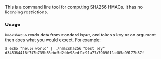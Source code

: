This is a command line tool for computing SHA256 HMACs. It has no
licensing restrictions.

### Usage

`hmacsha256` reads data from standard input, and takes a key as an
argument then does what you would expect. For example:

	$ echo "hello world" | ./hmacsha256 "best key"
	d345364418f757b735b58ebc5d2dde98edf1c91a77a7909019ad05a99177b37f
